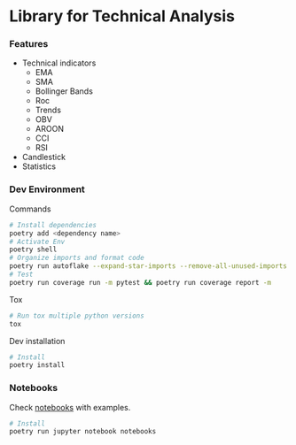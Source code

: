 # Library for Technical Analysis

### Features

- Technical indicators
  - EMA
  - SMA
  - Bollinger Bands
  - Roc
  - Trends
  - OBV
  - AROON
  - CCI
  - RSI
- Candlestick
- Statistics

### Dev Environment

Commands

  ```sh
  # Install dependencies
  poetry add <dependency name>
  # Activate Env
  poetry shell
  # Organize imports and format code
  poetry run autoflake --expand-star-imports --remove-all-unused-imports --remove-duplicate-keys --remove-unused-variables --recursive --in-place .  && poetry run isort . && poetry run black .
  # Test
  poetry run coverage run -m pytest && poetry run coverage report -m
  ```

Tox

  ```sh
  # Run tox multiple python versions
  tox
  ```

Dev installation

  ```sh
  # Install
  poetry install
  ```

### Notebooks

Check [notebooks](https://github.com/ortisan/ortisan_ta/tree/master/notebooks) with examples.

  ```sh
  # Install
  poetry run jupyter notebook notebooks
  ```
